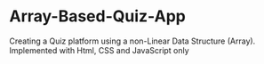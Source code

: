 # Array-Based-Quiz-App
Creating a Quiz platform using a non-Linear Data Structure (Array). Implemented with Html, CSS and JavaScript only 
